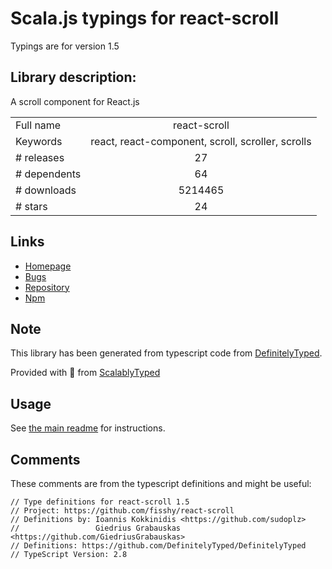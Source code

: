 
# Scala.js typings for react-scroll

Typings are for version 1.5

## Library description:
A scroll component for React.js

|                    |                 |
| ------------------ | :-------------: |
| Full name          | react-scroll |
| Keywords           | react, react-component, scroll, scroller, scrolls |
| # releases         | 27 |
| # dependents       | 64 |
| # downloads        | 5214465 |
| # stars            | 24 |

## Links
- [Homepage](https://github.com/fisshy/react-scroll)
- [Bugs](https://github.com/fisshy/react-scroll/issues)
- [Repository](https://github.com/fisshy/react-scroll)
- [Npm](https://www.npmjs.com/package/react-scroll)
    


## Note
This library has been generated from typescript code from [DefinitelyTyped](https://definitelytyped.org).

Provided with :purple_heart: from [ScalablyTyped](https://github.com/oyvindberg/ScalablyTyped)

## Usage
See [the main readme](../../readme.md) for instructions.

## Comments

These comments are from the typescript definitions and might be useful:
```
// Type definitions for react-scroll 1.5
// Project: https://github.com/fisshy/react-scroll
// Definitions by: Ioannis Kokkinidis <https://github.com/sudoplz>
//                 Giedrius Grabauskas <https://github.com/GiedriusGrabauskas>
// Definitions: https://github.com/DefinitelyTyped/DefinitelyTyped
// TypeScript Version: 2.8

```

